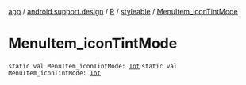 [app](../../../index.md) / [android.support.design](../../index.md) / [R](../index.md) / [styleable](index.md) / [MenuItem_iconTintMode](./-menu-item_icon-tint-mode.md)

# MenuItem_iconTintMode

`static val MenuItem_iconTintMode: `[`Int`](https://kotlinlang.org/api/latest/jvm/stdlib/kotlin/-int/index.html)
`static val MenuItem_iconTintMode: `[`Int`](https://kotlinlang.org/api/latest/jvm/stdlib/kotlin/-int/index.html)